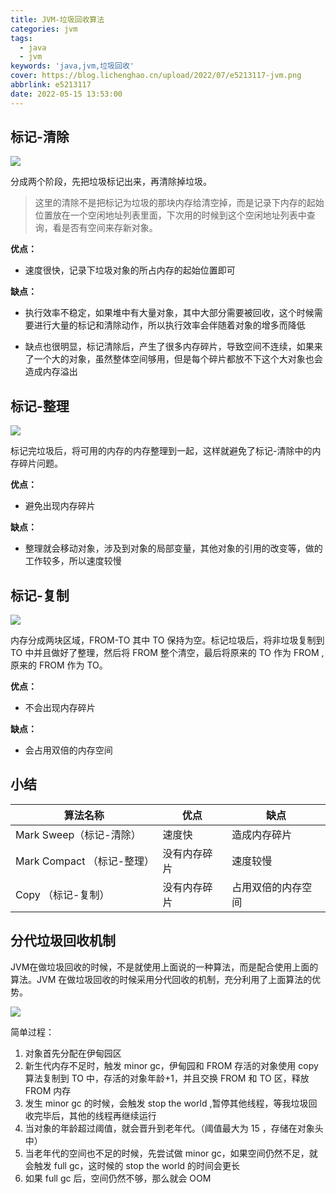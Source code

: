 ```yaml
---
title: JVM-垃圾回收算法
categories: jvm
tags:
  - java
  - jvm
keywords: 'java,jvm,垃圾回收'
cover: https://blog.lichenghao.cn/upload/2022/07/e5213117-jvm.png
abbrlink: e5213117
date: 2022-05-15 13:53:00
---
```






## 标记-清除



![](https://blog.lichenghao.cn/upload/2022/07/09103212-jvm.png)



分成两个阶段，先把垃圾标记出来，再清除掉垃圾。

> 这里的清除不是把标记为垃圾的那块内存给清空掉，而是记录下内存的起始位置放在一个空闲地址列表里面，下次用的时候到这个空闲地址列表中查询，看是否有空间来存新对象。

**优点：**

- 速度很快，记录下垃圾对象的所占内存的起始位置即可

**缺点：**

- 执行效率不稳定，如果堆中有大量对象，其中大部分需要被回收，这个时候需要进行大量的标记和清除动作，所以执行效率会伴随着对象的增多而降低

- 缺点也很明显，标记清除后，产生了很多内存碎片，导致空间不连续，如果来了一个大的对象，虽然整体空间够用，但是每个碎片都放不下这个大对象也会造成内存溢出



## 标记-整理



![](https://blog.lichenghao.cn/upload/2022/07/09104538-jvm.png)



标记完垃圾后，将可用的内存的内存整理到一起，这样就避免了标记-清除中的内存碎片问题。

**优点：**

- 避免出现内存碎片

**缺点：**

- 整理就会移动对象，涉及到对象的局部变量，其他对象的引用的改变等，做的工作较多，所以速度较慢



## 标记-复制



![](https://blog.lichenghao.cn/upload/2022/07/09105558-jvm.png)



内存分成两块区域，FROM-TO 其中 TO 保持为空。标记垃圾后，将非垃圾复制到 TO 中并且做好了整理，然后将 FROM 整个清空，最后将原来的 TO 作为 FROM ,原来的 FROM 作为 TO。

**优点：**

- 不会出现内存碎片

**缺点：**

- 会占用双倍的内存空间



## 小结



| 算法名称                   | 优点         | 缺点               |
| -------------------------- | ------------ | ------------------ |
| Mark Sweep（标记-清除）    | 速度快       | 造成内存碎片       |
| Mark Compact （标记-整理） | 没有内存碎片 | 速度较慢           |
| Copy （标记-复制）         | 没有内存碎片 | 占用双倍的内存空间 |





## 分代垃圾回收机制

JVM在做垃圾回收的时候，不是就使用上面说的一种算法，而是配合使用上面的算法。JVM 在做垃圾回收的时候采用分代回收的机制，充分利用了上面算法的优势。

![](https://blog.lichenghao.cn/upload/2022/07/09112925-jvm.png)



简单过程：

1. 对象首先分配在伊甸园区
2. 新生代内存不足时，触发 minor gc，伊甸园和 FROM 存活的对象使用 copy 算法复制到 TO 中，存活的对象年龄+1，并且交换 FROM 和 TO 区，释放 FROM 内存
3. 发生 minor gc 的时候，会触发 stop the world ,暂停其他线程，等我垃圾回收完毕后，其他的线程再继续运行
4. 当对象的年龄超过阈值，就会晋升到老年代。（阈值最大为 15 ，存储在对象头中）
5. 当老年代的空间也不足的时候，先尝试做 minor gc，如果空间仍然不足，就会触发 full gc，这时候的 stop the world 的时间会更长
6. 如果 full gc 后，空间仍然不够，那么就会 OOM





